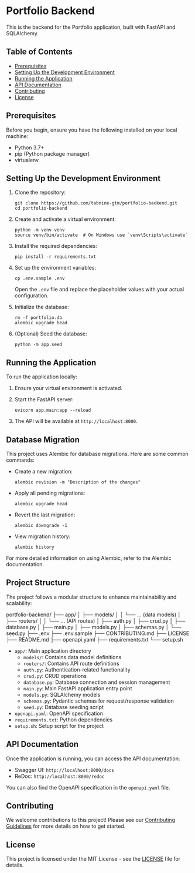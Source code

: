# Portfolio Backend

This is the backend for the Portfolio application, built with FastAPI and SQLAlchemy.

## Table of Contents

- [Prerequisites](#prerequisites)
- [Setting Up the Development Environment](#setting-up-the-development-environment)
- [Running the Application](#running-the-application)
- [API Documentation](#api-documentation)
- [Contributing](#contributing)
- [License](#license)

## Prerequisites

Before you begin, ensure you have the following installed on your local machine:

- Python 3.7+
- pip (Python package manager)
- virtualenv

## Setting Up the Development Environment

1. Clone the repository:
   ```
   git clone https://github.com/tabnine-gtm/portfolio-backend.git
   cd portfolio-backend
   ```

2. Create and activate a virtual environment:
   ```
   python -m venv venv
   source venv/bin/activate  # On Windows use `venv\Scripts\activate`
   ```

3. Install the required dependencies:
   ```
   pip install -r requirements.txt
   ```

4. Set up the environment variables:
   ```
   cp .env.sample .env
   ```
   Open the `.env` file and replace the placeholder values with your actual configuration.

5. Initialize the database:
   ```
   rm -f portfolio.db
   alembic upgrade head
   ```

6. (Optional) Seed the database:
   ```
   python -m app.seed
   ```

## Running the Application

To run the application locally:

1. Ensure your virtual environment is activated.

2. Start the FastAPI server:
   ```
   uvicorn app.main:app --reload
   ```

3. The API will be available at `http://localhost:8000`.

## Database Migration

This project uses Alembic for database migrations. Here are some common commands:

- Create a new migration:
   ```
   alembic revision -m "Description of the changes"
   ```

- Apply all pending migrations:
   ```
   alembic upgrade head
   ```

- Revert the last migration:
   ```
   alembic downgrade -1
   ```

- View migration history:
   ```
   alembic history
   ```

For more detailed information on using Alembic, refer to the Alembic documentation.

## Project Structure

The project follows a modular structure to enhance maintainability and scalability:

portfolio-backend/
├── app/
│   ├── models/
│   │   └── ... (data models)
│   ├── routers/
│   │   └── ... (API routes)
│   ├── auth.py
│   ├── crud.py
│   ├── database.py
│   ├── main.py
│   ├── models.py
│   ├── schemas.py
│   └── seed.py
├── .env
├── .env.sample
├── CONTRIBUTING.md
├── LICENSE
├── README.md
├── openapi.yaml
├── requirements.txt
└── setup.sh

- `app/`: Main application directory
  - `models/`: Contains data model definitions
  - `routers/`: Contains API route definitions
  - `auth.py`: Authentication-related functionality
  - `crud.py`: CRUD operations
  - `database.py`: Database connection and session management
  - `main.py`: Main FastAPI application entry point
  - `models.py`: SQLAlchemy models
  - `schemas.py`: Pydantic schemas for request/response validation
  - `seed.py`: Database seeding script
- `openapi.yaml`: OpenAPI specification
- `requirements.txt`: Python dependencies
- `setup.sh`: Setup script for the project

## API Documentation

Once the application is running, you can access the API documentation:

- Swagger UI: `http://localhost:8000/docs`
- ReDoc: `http://localhost:8000/redoc`

You can also find the OpenAPI specification in the `openapi.yaml` file.

## Contributing

We welcome contributions to this project! Please see our [Contributing Guidelines](CONTRIBUTING.md) for more details on how to get started.

## License

This project is licensed under the MIT License - see the [LICENSE](LICENSE) file for details.
